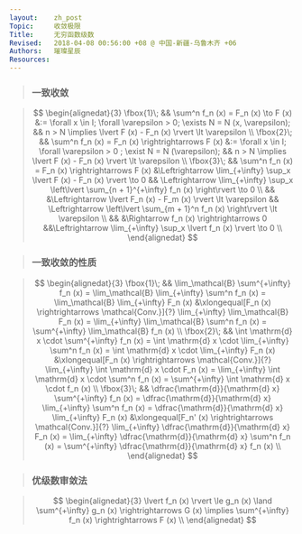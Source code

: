 ```yaml
---
layout:    zh_post
Topic:     收敛极限
Title:     无穷函数级数
Revised:   2018-04-08 00:56:00 +08 @ 中国-新疆-乌鲁木齐 +06
Authors:   璀璨星辰
Resources:
---
```


> ### 一致收敛

> $$
> \begin{alignedat}{3}
> \fbox{1}\; &&               \sum^n f_n (x) = F_n (x) \to F (x) &:= \forall x \in I; \forall \varepsilon > 0; \exists N = N (x, \varepsilon); && n > N \implies \lvert F (x) - F_n (x) \rvert \lt \varepsilon \\
> \fbox{2}\; && \sum^n f_n (x) = F_n (x) \rightrightarrows F (x) &:= \forall x \in I; \forall \varepsilon > 0 ; \exist N = N (\varepsilon);    && n > N \implies \lvert F (x) - F_n (x) \rvert \lt \varepsilon \\
> \fbox{3}\; && \sum^n f_n (x) = F_n (x) \rightrightarrows F (x) &\Leftrightarrow \lim_{+\infty} \sup_x \lvert F (x) - F_n (x) \rvert \to 0    && \Leftrightarrow \lim_{+\infty} \sup_x \left\lvert \sum_{n + 1}^{+\infty} f_n (x) \right\rvert \to 0 \\
>            &&                                                  &\Leftrightarrow  \lvert F_n (x) - F_m (x) \rvert \lt \varepsilon             && \Leftrightarrow \left\lvert \sum_{m + 1}^n f_n (x) \right\rvert \lt \varepsilon \\
>            &&                                                  &\Rightarrow f_n (x) \rightrightarrows 0                                      &&\Leftrightarrow \lim_{+\infty} \sup_x \lvert f_n (x) \rvert \to 0 \\
> \end{alignedat}
> $$
>

> ### 一致收敛的性质

> $$
> \begin{alignedat}{3}
> \fbox{1}\; &&                                                 \lim_\mathcal{B} \sum^{+\infty} f_n (x) = \lim_\mathcal{B} \lim_{+\infty} \sum^n f_n (x) = \lim_\mathcal{B} \lim_{+\infty} F_n (x) &\xlongequal[F_n (x) \rightrightarrows \mathcal{Conv.}]{?} \lim_{+\infty} \lim_\mathcal{B} F_n (x) = \lim_{+\infty} \lim_\mathcal{B} \sum^n f_n (x) = \sum^{+\infty} \lim_\mathcal{B} f_n (x) \\
> \fbox{2}\; &&                            \int \mathrm{d} x \cdot \sum^{+\infty} f_n (x) = \int \mathrm{d} x \cdot \lim_{+\infty} \sum^n f_n (x) = \int \mathrm{d} x \cdot \lim_{+\infty} F_n (x) &\xlongequal[F_n (x) \rightrightarrows \mathcal{Conv.}]{?} \lim_{+\infty} \int \mathrm{d} x \cdot F_n (x) = \lim_{+\infty} \int \mathrm{d} x \cdot \sum^n f_n (x) = \sum^{+\infty} \int \mathrm{d} x \cdot f_n (x) \\
> \fbox{3}\; && \dfrac{\mathrm{d}}{\mathrm{d} x} \sum^{+\infty} f_n (x) = \dfrac{\mathrm{d}}{\mathrm{d} x} \lim_{+\infty} \sum^n f_n (x) = \dfrac{\mathrm{d}}{\mathrm{d} x} \lim_{+\infty} F_n (x) &\xlongequal[F_n' (x) \rightrightarrows \mathcal{Conv.}]{?} \lim_{+\infty} \dfrac{\mathrm{d}}{\mathrm{d} x} F_n (x) = \lim_{+\infty} \dfrac{\mathrm{d}}{\mathrm{d} x} \sum^n f_n (x) = \sum^{+\infty} \dfrac{\mathrm{d}}{\mathrm{d} x} f_n (x) \\
> \end{alignedat}
> $$
>

> ### 优级数审敛法

> $$
> \begin{alignedat}{3}
> \lvert f_n (x) \rvert \le g_n (x) \land \sum^{+\infty} g_n (x) \rightrightarrows G (x) \implies \sum^{+\infty} f_n (x) \rightrightarrows F (x) \\
> \end{alignedat}
> $$
>

